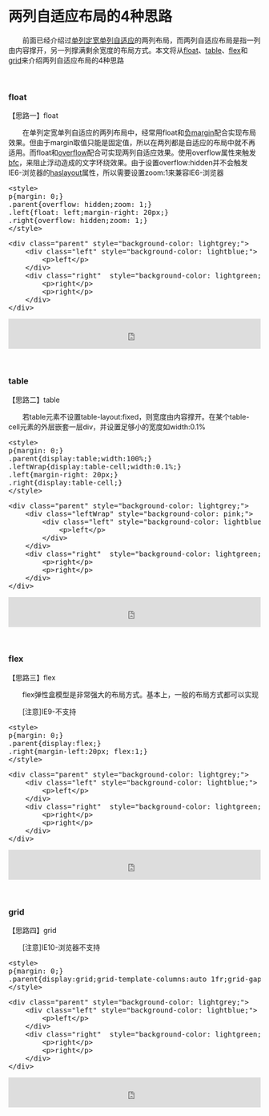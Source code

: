 # 两列自适应布局的4种思路

　　前面已经介绍过[单列定宽单列自适应](http://www.cnblogs.com/xiaohuochai/p/5452865.html)的两列布局，而两列自适应布局是指一列由内容撑开，另一列撑满剩余宽度的布局方式。本文将从[float](http://www.cnblogs.com/xiaohuochai/p/5243735.html)、[table](http://www.cnblogs.com/xiaohuochai/p/5008466.html)、[flex](http://www.cnblogs.com/xiaohuochai/p/5323146.html)和[grid](http://www.cnblogs.com/xiaohuochai/p/7083153.html)来介绍两列自适应布局的4种思路

&nbsp;

### float

【思路一】float

 　　在单列定宽单列自适应的两列布局中，经常用float和[负margin](http://www.cnblogs.com/xiaohuochai/p/5314289.html)配合实现布局效果。但由于margin取值只能是固定值，所以在两列都是自适应的布局中就不再适用。而float和[overflow](http://www.cnblogs.com/xiaohuochai/p/5289653.html)配合可实现两列自适应效果。使用overflow属性来触发[bfc](http://www.cnblogs.com/xiaohuochai/p/5248536.html)，来阻止浮动造成的文字环绕效果。由于设置overflow:hidden并不会触发IE6-浏览器的[haslayout](http://www.cnblogs.com/xiaohuochai/p/4845314.html)属性，所以需要设置zoom:1来兼容IE6-浏览器

<div class="cnblogs_code">
<pre>&lt;style&gt;
p{margin: 0;}
.parent{overflow: hidden;zoom: 1;}
.left{float: left;margin-right: 20px;}    
.right{overflow: hidden;zoom: 1;}
&lt;/style&gt;</pre>
</div>
<div class="cnblogs_code">
<pre>&lt;div class="parent" style="background-color: lightgrey;"&gt;
    &lt;div class="left" style="background-color: lightblue;"&gt;
        &lt;p&gt;left&lt;/p&gt;
    &lt;/div&gt;
    &lt;div class="right"  style="background-color: lightgreen;"&gt;
        &lt;p&gt;right&lt;/p&gt;
        &lt;p&gt;right&lt;/p&gt;
    &lt;/div&gt;        
&lt;/div&gt;</pre>
</div>

<iframe style="width: 100%; height: 60px;" src="https://demo.xiaohuochai.site/css/buju2/b1.html" frameborder="0" width="320" height="240"></iframe>

&nbsp;

### table

【思路二】table

　　若table元素不设置table-layout:fixed，则宽度由内容撑开。在某个table-cell元素的外层嵌套一层div，并设置足够小的宽度如width:0.1%

<div class="cnblogs_code">
<pre>&lt;style&gt;
p{margin: 0;}
.parent{display:table;width:100%;}
.leftWrap{display:table-cell;width:0.1%;}
.left{margin-right: 20px;}    
.right{display:table-cell;}
&lt;/style&gt;</pre>
</div>
<div class="cnblogs_code">
<pre>&lt;div class="parent" style="background-color: lightgrey;"&gt;
    &lt;div class="leftWrap" style="background-color: pink;"&gt;
        &lt;div class="left" style="background-color: lightblue;"&gt;
            &lt;p&gt;left&lt;/p&gt;
        &lt;/div&gt;        
    &lt;/div&gt;
    &lt;div class="right"  style="background-color: lightgreen;"&gt;
        &lt;p&gt;right&lt;/p&gt;
        &lt;p&gt;right&lt;/p&gt;
    &lt;/div&gt;        
&lt;/div&gt;</pre>
</div>

<iframe style="width: 100%; height: 60px;" src="https://demo.xiaohuochai.site/css/buju2/b2.html" frameborder="0" width="320" height="240"></iframe>

&nbsp;

### flex

【思路三】flex

　　flex弹性盒模型是非常强大的布局方式。基本上，一般的布局方式都可以实现

　　[注意]IE9-不支持

<div class="cnblogs_code">
<pre>&lt;style&gt;
p{margin: 0;}
.parent{display:flex;}  
.right{margin-left:20px; flex:1;}
&lt;/style&gt;</pre>
</div>
<div class="cnblogs_code">
<pre>&lt;div class="parent" style="background-color: lightgrey;"&gt;
    &lt;div class="left" style="background-color: lightblue;"&gt;
        &lt;p&gt;left&lt;/p&gt;
    &lt;/div&gt;        
    &lt;div class="right"  style="background-color: lightgreen;"&gt;
        &lt;p&gt;right&lt;/p&gt;
        &lt;p&gt;right&lt;/p&gt;
    &lt;/div&gt;        
&lt;/div&gt;</pre>
</div>

<iframe style="width: 100%; height: 60px;" src="https://demo.xiaohuochai.site/css/buju2/b3.html" frameborder="0" width="320" height="240"></iframe>

&nbsp;

### grid

【思路四】grid

　　[注意]IE10-浏览器不支持&nbsp;

<div class="cnblogs_code">
<pre>&lt;style&gt;
p{margin: 0;}
.parent{display:grid;grid-template-columns:auto 1fr;grid-gap:20px}  
&lt;/style&gt;</pre>
</div>
<div class="cnblogs_code">
<pre>&lt;div class="parent" style="background-color: lightgrey;"&gt;
    &lt;div class="left" style="background-color: lightblue;"&gt;
        &lt;p&gt;left&lt;/p&gt;
    &lt;/div&gt;        
    &lt;div class="right"  style="background-color: lightgreen;"&gt;
        &lt;p&gt;right&lt;/p&gt;
        &lt;p&gt;right&lt;/p&gt;
    &lt;/div&gt;        
&lt;/div&gt;</pre>
</div>

<iframe style="width: 100%; height: 60px;" src="https://demo.xiaohuochai.site/css/buju2/b4.html" frameborder="0" width="320" height="240"></iframe>
